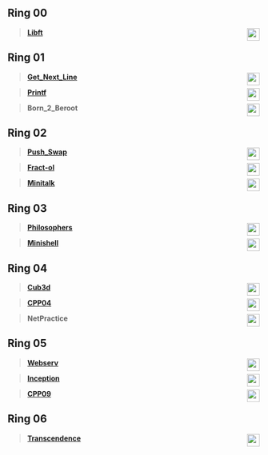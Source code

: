 ## Ring 00
>  [**Libft**](https://github.com/troudot-42-common-core/libft) <img  height="25"  align="right" src="https://img.shields.io/badge/-125%25-blue?style=flat-square"/>
## Ring 01
>  [**Get_Next_Line**](https://github.com/troudot-42-common-core/get_next_line)  <img  height="25"  align="right" src="https://img.shields.io/badge/-112%25-blue?style=flat-square"/>

>  [**Printf**](https://github.com/troudot-42-common-core/printf)  <img  height="25"  align="right" src="https://img.shields.io/badge/-100%25-blue?style=flat-square"/>

>  **Born_2_Beroot**  <img  height="25"  align="right" src="https://img.shields.io/badge/-110%25-blue?style=flat-square"/>
## Ring 02
>  [**Push_Swap**](https://github.com/troudot-42-common-core/push-swap)  <img  height="25"  align="right" src="https://img.shields.io/badge/-125%25-blue?style=flat-square"/>

>  [**Fract-ol**](https://github.com/troudot-42-common-core/fractol)  <img  height="25"  align="right" src="https://img.shields.io/badge/-125%25-blue?style=flat-square"/>

>  [**Minitalk**](https://github.com/troudot-42-common-core/minitalk) <img  height="25"  align="right" src="https://img.shields.io/badge/-115%25-blue?style=flat-square"/>

## Ring 03
>  [**Philosophers**](https://github.com/troudot-42-common-core/philosophers)  <img  height="25"  align="right" src="https://img.shields.io/badge/-100%25-blue?style=flat-square"/>

>  [**Minishell**](https://github.com/troudot-42-common-core/minishell)  <img  height="25"  align="right" src="https://img.shields.io/badge/-110%25-blue?style=flat-square"/>

## Ring 04
>  [**Cub3d**](https://github.com/troudot-42-common-core/cub3d)  <img  height="25"  align="right" src="https://img.shields.io/badge/-125%25-blue?style=flat-square"/>

>  [**CPP04**](https://github.com/troudot-42-common-core/CPP)  <img  height="25"  align="right" src="https://img.shields.io/badge/-100%25-blue?style=flat-square"/>

>  **NetPractice**  <img  height="25"  align="right" src="https://img.shields.io/badge/-100%25-blue?style=flat-square"/>

## Ring 05
>  [**Webserv**](https://github.com/troudot-42-common-core/webserv)  <img  height="25"  align="right" src="https://img.shields.io/badge/-125%25-blue?style=flat-square"/>

>  [**Inception**](https://github.com/troudot-42-common-core/inception)  <img  height="25"  align="right" src="https://img.shields.io/badge/-100%25-blue?style=flat-square"/>

>  [**CPP09**](https://github.com/troudot-42-common-core/CPP)  <img  height="25"  align="right" src="https://img.shields.io/badge/-90%25-blue?style=flat-square"/>

## Ring 06
>  [**Transcendence**](https://github.com/troudot-42-common-core/transcendence)  <img  height="25"  align="right" src="https://img.shields.io/badge/-116%25-blue?style=flat-square"/>

